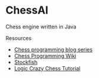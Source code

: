 # ChessAI

Chess engine written in Java

Resources
- [Chess programming blog series](https://www.gamedev.net/articles/programming/artificial-intelligence/chess-programming-part-i-getting-started-r1014)
- [Chess Programming Wiki](https://www.chessprogramming.org/Main_Page)
- [Stockfish](https://github.com/official-stockfish/Stockfish)
- [Logic Crazy Chess Tutorial](https://www.youtube.com/playlist?list=PLQV5mozTHmacMeRzJCW_8K3qw2miYqd0c)
